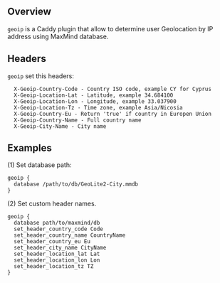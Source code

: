 ## Overview

`geoip` is a Caddy plugin that allow to determine user Geolocation by IP address using MaxMind database.

## Headers

`geoip` set this headers:

```
  X-Geoip-Country-Code - Country ISO code, example CY for Cyprus
  X-Geoip-Location-Lat - Latitude, example 34.684100
  X-Geoip-Location-Lon - Longitude, example 33.037900
  X-Geoip-Location-Tz - Time zone, example Asia/Nicosia
  X-Geoip-Country-Eu - Return 'true' if country in Europen Union
  X-Geoip-Country-Name - Full country name
  X-Geoip-City-Name - City name
```


## Examples

(1) Set database path:

```
geoip {
  database /path/to/db/GeoLite2-City.mmdb
}
```


(2) Set custom header names.

```
geoip {
  database path/to/maxmind/db
  set_header_country_code Code
  set_header_country_name CountryName
  set_header_country_eu Eu
  set_header_city_name CityName
  set_header_location_lat Lat
  set_header_location_lon Lon
  set_header_location_tz TZ
}
```

    
